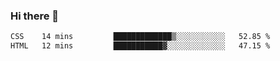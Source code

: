 ### Hi there 👋

<!--START_SECTION:waka-->

```txt
CSS    14 mins         █████████████▒░░░░░░░░░░░   52.85 %
HTML   12 mins         ███████████▓░░░░░░░░░░░░░   47.15 %
```

<!--END_SECTION:waka-->


<!--
**AnkelMauCastillo/AnkelMauCastillo** is a ✨ _special_ ✨ repository because its `README.md` (this file) appears on your GitHub profile.

Here are some ideas to get you started:

- 🔭 I’m currently working on ...
- 🌱 I’m currently learning ...
- 👯 I’m looking to collaborate on ...
- 🤔 I’m looking for help with ...
- 💬 Ask me about ...
- 📫 How to reach me: ...
- 😄 Pronouns: ...
- ⚡ Fun fact: ...
-->
